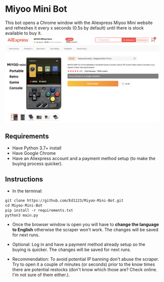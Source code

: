 # Miyoo Mini Bot
This bot opens a Chrome window with the Aliexpress Miyoo Mini website and refreshes it every x seconds (0.5s by default) until there is stock available to buy it.
![](2023-01-15-12-40-35.png)

## Requirements
- Have Python 3.7+ install
- Have Google Chrome
- Have an Aliexpress account and a payment method setup (to make the buying process quicker).

## Instructions
- In the terminal:
```console
git clone https://github.com/Ed1123/Miyoo-Mini-Bot.git
cd Miyoo-Mini-Bot
pip install -r requirements.txt
python3 main.py
```

- Once the browser window is open you will have to **change the language to English** otherwise the scraper won't work. The changes will be saved for next runs.
- Optional: Log in and have a payment method already setup so the buying is quicker. The changes will be saved for next runs.

- Recommendation: To avoid potential IP banning don't abuse the scraper. Try to open it a couple of minutes (or seconds) prior to the know times there are potential restocks (don't know which those are? Check online. I'm not sure of them either.).
